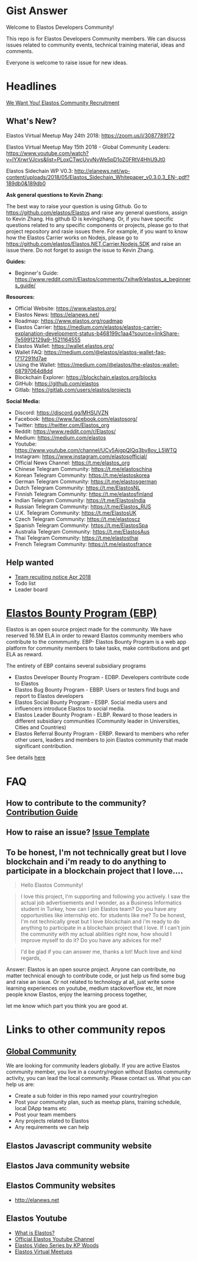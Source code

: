 # Gist Answer
Welcome to Elastos Developers Community!

This repo is for Elastos Developers Community members. We can disucss issues related to community events, technical training material, ideas and comments. 

Everyone is welcome to raise issue for new ideas. 

# Headlines
[We Want You! Elastos Community Recruitment](https://medium.com/elastos/we-want-you-elastos-community-recruitment-da0e97694f63)

## What's New?
Elastos Virtual Meetup May 24th 2018: https://zoom.us/j/3087789172

Elastos Virtual Meetup May 15th 2018 - Global Community Leaders: https://www.youtube.com/watch?v=lYXrwrVJcvs&list=PLoxCTwcUvvNvWe5pD1oZ0FRtV4HhU9Jt0

Elastos Sidechain WP V0.3: http://elanews.net/wp-content/uploads/2018/05/Elastos_Sidechain_Whitepaper_v0.3.0.3_EN-.pdf?189db0&189db0

**Ask general questions to Kevin Zhang:**

The best way to raise your question is using Github. Go to https://github.com/elastos/Elastos and raise any general questions, assign to Kevin Zhang. His github ID is kevingzhang. Or, if you have specific questions related to any specific components or projects, please go to that project repository and rasie issues there. For example, if you want to know how the Elastos Carrier works on Nodejs, please go to https://github.com/elastos/Elastos.NET.Carrier.Nodejs.SDK and raise an issue there. Do not forget to assign the issue to Kevin Zhang.

**Guides:**
* Beginner's Guide: https://www.reddit.com/r/Elastos/comments/7xihw9/elastos_a_beginners_guide/  

**Resources:**
* Official Website: https://www.elastos.org/
* Elastos News: https://elanews.net/
* Roadmap: https://www.elastos.org/roadmap
* Elastos Carrier: https://medium.com/elastos/elastos-carrier-explanation-development-status-b468199c1aa4?source=linkShare-7e59912129a9-1521164555
* Elastos Wallet: https://wallet.elastos.org/
* Wallet FAQ: https://medium.com/@elastos/elastos-wallet-faq-f717291fd7ae
* Using the Wallet: https://medium.com/@elastos/the-elastos-wallet-68797064d8dd
* Blockchain Explorer: https://blockchain.elastos.org/blocks
* GitHub: https://github.com/elastos
* Gitlab: https://gitlab.com/users/elastos/projects

**Social Media:**
* Discord: https://discord.gg/MHSUVZN
* Facebook: https://www.facebook.com/elastosorg/
* Twitter: https://twitter.com/Elastos_org
* Reddit: https://www.reddit.com/r/Elastos/
* Medium: https://medium.com/elastos
* Youtube: https://www.youtube.com/channel/UCy5AjgpQIQq3bv8oy_L5WTQ
* Instagram: https://www.instagram.com/elastosofficial/
* Official News Channel: https://t.me/elastos_org
* Chinese Telegram Community: https://t.me/elastoschina
* Korean Telegram Community: https://t.me/elastoskorea
* German Telegram Community: https://t.me/elastosgerman
* Dutch Telegram Community: https://t.me/ElastosNL
* Finnish Telegram Community: https://t.me/elastosfinland
* Indian Telegram Community: https://t.me/ElastosIndia
* Russian Telegram Community: https://t.me/Elastos_RUS
* U.K. Telegram Community: https://t.me/ElastosUK
* Czech Telegram Community: https://t.me/elastoscz
* Spanish Telegram Community: https://t.me/ElastosSpa
* Australia Telegram Community: https://t.me/ElastosAus
* Thai Telegram Community: https://t.me/elastosthai
* French Telegram Community: https://t.me/elastosfrance

## Help wanted
- [Team recuiting notice Apr 2018](https://medium.com/elastos/we-want-you-elastos-community-recruitment-da0e97694f63)
- Todo list
- Leader board

# [Elastos Bounty Program (EBP)](./ElastosBountyProgram/README.md)
Elastos is an open source project made for the community. We have reserved 16.5M ELA in order to reward Elastos community members who contribute to the commmunity. EBP- Elastos Bounty Program is a web app platform for community members to take tasks, make contributions and get ELA as reward.

The entirety of EBP contains several subsidiary programs
- Elastos Developer Bounty Program - EDBP. Developers contribute code to Elastos
- Elastos Bug Bounty Program - EBBP. Users or testers find bugs and report to Elastos developers
- Elastos Social Bounty Program - ESBP. Social media users and influencers introduce Elastos to social media.
- Elastos Leader Bounty Program - ELBP. Reward to those leaders in different subsidiary communities (Community leader in Universities, Cities and Countries)
- Elastos Referral Bounty Program - ERBP. Reward to members who refer other users, leaders and members to join Elastos community that made significant contribution.

See details [here](./ElastosBountyProgram/README.md)

# FAQ
## How to contribute to the community? [Contribution Guide](./CONTRIBUTING.md)
## How to raise an issue? [Issue Template](./ISSUE_TEMPKLATE.md)
## To be honest, I'm not technically great but I love blockchain and i'm ready to do anything to participate in a blockchain project that I love....
>
>Hello Elastos Community!

> I love this project, I'm supporting and following you actively. I saw the actual job advertisements and I wonder, as a Business  Informatics student in Turkey, how can I join Elastos team? Do you have any opportunities like internship etc. for students like me? To be honest, I'm not technically great but I love blockchain and i'm ready to do anything to participate in a blockchain project that I love. If I can't join the community with my actual abilities right now, how should I improve myself to do it? Do you have any advices for me? 

> I'd be glad if you can answer me, thanks a lot! Much love and kind regards,

Answer:
Elastos is an open source project. Anyone can contribute, no matter technical enough to contribute code, or just help us find some bug and raise an issue. Or not related to technology at all, just write some learning experiences on youtube, medium stackoverflow etc, let more people know Elastos, enjoy the learning process together,

let me know which part you think you are good at.


# Links to other community repos
## [Global Community](https://github.com/elastos/Elastos.Community.Global)
We are looking for community leaders globally. If you are active Elastos community member, you live in a country/region without Elastos community activity, you can lead the local community. Please contact us. What you can help us are:
- Create a sub folder in this repo named your country/region
- Post your community plan, such as meetup plans, training schedule, local DApp teams etc
- Post your team members
- Any projects related to Elastos
- Any requirements we can help

## Elastos Javascript community website

## Elastos Java community website

## Elastos Community websites
* http://elanews.net

## Elastos Youtube
- [What is Elastos?](https://www.youtube.com/watch?v=20mTY3G5y0c)
- [Official Elastos Youtube Channel](https://www.youtube.com/channel/UCy5AjgpQIQq3bv8oy_L5WTQ)
- [Elastos Video Series by KP Woods](https://www.youtube.com/channel/UCu1XxDJE84ZvgLJ-EssbveA)
- [Elastos Virtual Meetups](https://www.youtube.com/playlist?list=PLoxCTwcUvvNvWe5pD1oZ0FRtV4HhU9Jt0)
